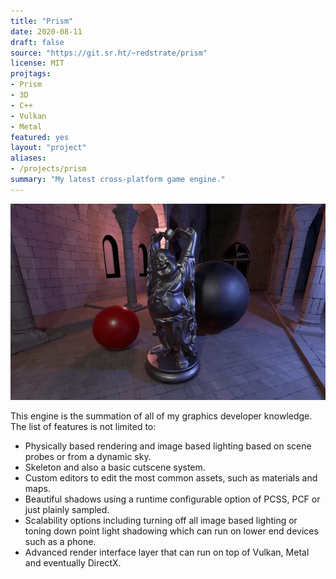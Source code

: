 ```yaml
---
title: "Prism"
date: 2020-08-11
draft: false
source: "https://git.sr.ht/~redstrate/prism"
license: MIT
projtags:
- Prism
- 3D
- C++
- Vulkan
- Metal
featured: yes
layout: "project"
aliases:
- /projects/prism
summary: "My latest cross-platform game engine."
---
```


![PCSS in action](pcss.webp)

This engine is the summation of all of my graphics developer knowledge. The list of features is not limited to:

* Physically based rendering and image based lighting based on scene probes or from a dynamic sky.
* Skeleton and also a basic cutscene system.
* Custom editors to edit the most common assets, such as materials and maps.
* Beautiful shadows using a runtime configurable option of PCSS, PCF or just plainly sampled.
* Scalability options including turning off all image based lighting or toning down point light shadowing which can run on lower end devices such as a phone.
* Advanced render interface layer that can run on top of Vulkan, Metal and eventually DirectX.
